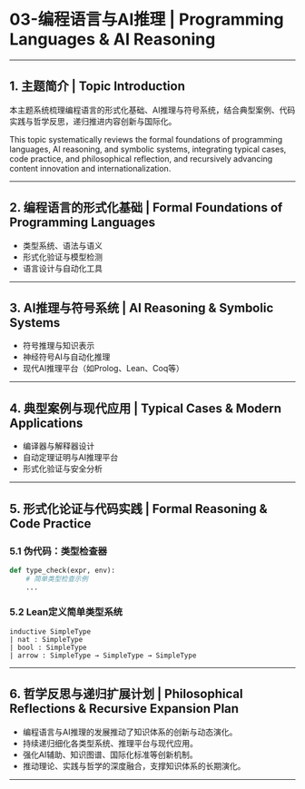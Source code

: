 # 03-编程语言与AI推理 | Programming Languages & AI Reasoning

---

## 1. 主题简介 | Topic Introduction

本主题系统梳理编程语言的形式化基础、AI推理与符号系统，结合典型案例、代码实践与哲学反思，递归推进内容创新与国际化。

This topic systematically reviews the formal foundations of programming languages, AI reasoning, and symbolic systems, integrating typical cases, code practice, and philosophical reflection, and recursively advancing content innovation and internationalization.

---

## 2. 编程语言的形式化基础 | Formal Foundations of Programming Languages

- 类型系统、语法与语义
- 形式化验证与模型检测
- 语言设计与自动化工具

---

## 3. AI推理与符号系统 | AI Reasoning & Symbolic Systems

- 符号推理与知识表示
- 神经符号AI与自动化推理
- 现代AI推理平台（如Prolog、Lean、Coq等）

---

## 4. 典型案例与现代应用 | Typical Cases & Modern Applications

- 编译器与解释器设计
- 自动定理证明与AI推理平台
- 形式化验证与安全分析

---

## 5. 形式化论证与代码实践 | Formal Reasoning & Code Practice

### 5.1 伪代码：类型检查器

```python
def type_check(expr, env):
    # 简单类型检查示例
    ...
```

### 5.2 Lean定义简单类型系统

```lean
inductive SimpleType
| nat : SimpleType
| bool : SimpleType
| arrow : SimpleType → SimpleType → SimpleType
```

---

## 6. 哲学反思与递归扩展计划 | Philosophical Reflections & Recursive Expansion Plan

- 编程语言与AI推理的发展推动了知识体系的创新与动态演化。
- 持续递归细化各类型系统、推理平台与现代应用。
- 强化AI辅助、知识图谱、国际化标准等创新机制。
- 推动理论、实践与哲学的深度融合，支撑知识体系的长期演化。

---
